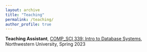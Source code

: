 ```yaml
---
layout: archive
title: "Teaching"
permalink: /teaching/
author_profile: true
---
```


**Teaching Assistant**, [COMP_SCI 339: Intro to Database Systems](https://www.mccormick.northwestern.edu/computer-science/academics/courses/descriptions/339.html), Northwestern University, Spring 2023